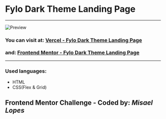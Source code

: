<h1> Fylo Dark Theme Landing Page </h1>
<hr>
<img src="https://user-images.githubusercontent.com/66078558/120013352-8cbd7600-bfd8-11eb-8c2f-94c3942b2d0e.png" alt="Preview">
<h3>You can visit at: <a href="https://fylodarktheme-beta.vercel.app/" target="_blank">Vercel - Fylo Dark Theme Landing Page</a>
<br><br> and: <a href="https://www.frontendmentor.io/solutions/fylo-dark-theme-landing-page-with-html-cssflex-and-grid-pcSnBWbZZ" target="_blank">Frontend Mentor - Fylo Dark Theme Landing Page</a>
</h3>
<hr>
<h3>Used languages:</h3>
<ul>
  <li>HTML</li>
  <li>CSS(Flex & Grid)</li>
 </ul>
<h2> Frontend Mentor Challenge - Coded by: <em>Misael Lopes </em></h2>
